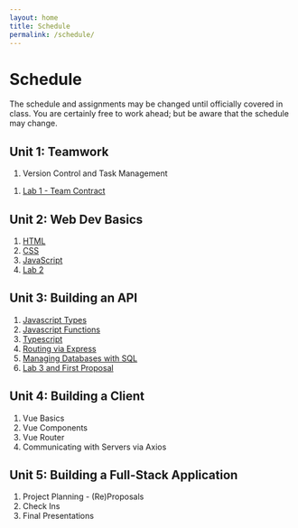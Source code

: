 ```yaml
---
layout: home
title: Schedule
permalink: /schedule/
---
```

# Schedule

The schedule and assignments may be changed until officially covered in class. You are certainly free to work ahead; but be aware that the schedule may change.

## Unit 1: Teamwork
  1. Version Control and Task Management
  <!-- 2. [Setting up the Environment]({{site.baseurl}}/units/01/environment) -->
  1. [Lab 1 - Team Contract]({{site.baseurl}}/units/01/lab1teamcontract)

## Unit 2: Web Dev Basics

  1. [HTML]({{site.baseurl}}/units/02/html)
  2. [CSS]({{site.baseurl}}/units/02/css)
  3. [JavaScript]({{site.baseurl}}/units/02/js)
  4. [Lab 2]({{site.baseurl}}/units/02/lab)

## Unit 3: Building an API

1. [Javascript Types]({{site.baseurl}}/units/03/js-types)
2. [Javascript Functions]({{site.baseurl}}/units/03/js-functions)
3. [Typescript]({{site.baseurl}}/units/03/js-typescript)
4. [Routing via Express]({{site.baseurl}}/units/03/express)
5. [Managing Databases with SQL]({{site.baseurl}}/units/03/sqlite)
6. [Lab 3 and First Proposal]({{site.baseurl}}/units/03/lab)

## Unit 4: Building a Client

1. Vue Basics
2. Vue Components
3. Vue Router
4. Communicating with Servers via Axios

## Unit 5: Building a Full-Stack Application

1. Project Planning - (Re)Proposals
2. Check Ins
3. Final Presentations